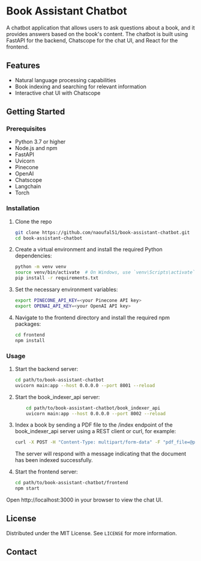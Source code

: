 # Book Assistant Chatbot

A chatbot application that allows users to ask questions about a book, and it provides answers based on the book's content. The chatbot is built using FastAPI for the backend, Chatscope for the chat UI, and React for the frontend.

## Features

* Natural language processing capabilities
* Book indexing and searching for relevant information
* Interactive chat UI with Chatscope

## Getting Started

### Prerequisites
* Python 3.7 or higher
* Node.js and npm
* FastAPI
* Uvicorn
* Pinecone
* OpenAI
* Chatscope
* Langchain
* Torch

### Installation
1. Clone the repo
   ```sh
   git clone https://github.com/naoufal51/book-assistant-chatbot.git
   cd book-assistant-chatbot
    ```
2. Create a virtual environment and install the required Python dependencies:
    ```sh
    python -m venv venv
    source venv/bin/activate  # On Windows, use `venv\Scripts\activate`
    pip install -r requirements.txt
     ```
3. Set the necessary environment variables:
    ```sh
    export PINECONE_API_KEY=<your Pinecone API key>
    export OPENAI_API_KEY=<your OpenAI API key>
    ```
4. Navigate to the frontend directory and install the required npm packages:
    ```sh
    cd frontend
    npm install
    ```

### Usage
1. Start the backend server:
    ```sh
    cd path/to/book-assistant-chatbot
    uvicorn main:app --host 0.0.0.0 --port 8001 --reload
    ```
2. Start the book_indexer_api server:
    ```sh
        cd path/to/book-assistant-chatbot/book_indexer_api
        uvicorn main:app --host 0.0.0.0 --port 8002 --reload
    ```
3. Index a book by sending a PDF file to the /index endpoint of the book_indexer_api server using a REST client or curl, for example:
    ```sh
    curl -X POST -H "Content-Type: multipart/form-data" -F "pdf_file=@path/to/your/book.pdf" http://localhost:8002/index
    ```
    The server will respond with a message indicating that the document has been indexed successfully.

4. Start the frontend server:
    ```sh
    cd path/to/book-assistant-chatbot/frontend
    npm start
    ```
Open http://localhost:3000 in your browser to view the chat UI.


## License

Distributed under the MIT License. See `LICENSE` for more information.

## Contact

 

